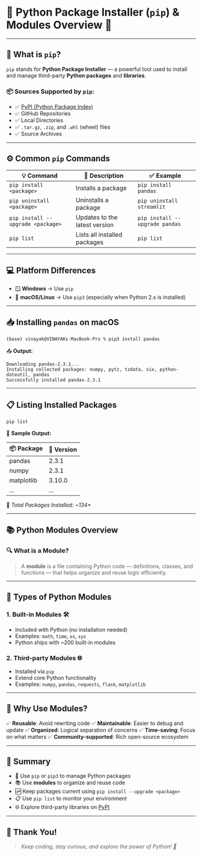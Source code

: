 # 🌟 Python Package Installer (`pip`) & Modules Overview 🌟

---

## 🔧 What is `pip`?

`pip` stands for **Python Package Installer** — a powerful tool used to install and manage third-party **Python packages** and **libraries**.

### 📦 Sources Supported by `pip`:
- ✅ [PyPI (Python Package Index)](https://pypi.org/)
- ✅ GitHub Repositories
- ✅ Local Directories
- ✅ `.tar.gz`, `.zip`, and `.whl` (wheel) files
- ✅ Source Archives

---

## ⚙️ Common `pip` Commands

| 💡 Command                           | 📝 Description                               | ✅ Example                        |
| ----------------------------------- | ------------------------------------------- | --------------------------------- |
| `pip install <package>`            | Installs a package                          | `pip install pandas`             |
| `pip uninstall <package>`          | Uninstalls a package                        | `pip uninstall streamlit`        |
| `pip install --upgrade <package>`  | Updates to the latest version               | `pip install --upgrade pandas`   |
| `pip list`                         | Lists all installed packages                | `pip list`                       |

---

## 💻 Platform Differences

- 🪟 **Windows** → Use `pip`
- 🍏 **macOS/Linux** → Use `pip3` (especially when Python 2.x is installed)

---

## 📥 Installing `pandas` on macOS

```bash
(base) vinayak@VINAYAKs-MacBook-Pro % pip3 install pandas
````

📤 **Output:**

```
Downloading pandas-2.3.1...
Installing collected packages: numpy, pytz, tzdata, six, python-dateutil, pandas
Successfully installed pandas-2.3.1
```

---

## 📋 Listing Installed Packages

```bash
pip list
```

📄 **Sample Output:**

| 📦 Package | 🔢 Version |
| ---------- | ---------- |
| pandas     | 2.3.1      |
| numpy      | 2.3.1      |
| matplotlib | 3.10.0     |
| ...        | ...        |

🧮 *Total Packages Installed: \~134+*

---

## 📚 Python Modules Overview

### 🔍 What is a Module?

> A **module** is a file containing Python code — definitions, classes, and functions — that helps organize and reuse logic efficiently.

---

## 🧩 Types of Python Modules

### 1. **Built-in Modules** 🛠️

* Included with Python (no installation needed)
* Examples: `math`, `time`, `os`, `sys`
* Python ships with \~200 built-in modules

### 2. **Third-party Modules** 🌐

* Installed via `pip`
* Extend core Python functionality
* Examples: `numpy`, `pandas`, `requests`, `flask`, `matplotlib`

---

## 🧠 Why Use Modules?

✅ **Reusable**: Avoid rewriting code
✅ **Maintainable**: Easier to debug and update
✅ **Organized**: Logical separation of concerns
✅ **Time-saving**: Focus on what matters
✅ **Community-supported**: Rich open-source ecosystem

---

## 🎉 Summary

* 🔧 Use `pip` or `pip3` to manage Python packages
* 📚 Use **modules** to organize and reuse code
* 🆙 Keep packages current using `pip install --upgrade <package>`
* 📋 Use `pip list` to monitor your environment
* 🌐 Explore third-party libraries on [PyPI](https://pypi.org/)

---

## 🙏 Thank You!

> *Keep coding, stay curious, and explore the power of Python! 🐍*

```